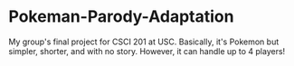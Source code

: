 Pokeman-Parody-Adaptation
=========================

My group's final project for CSCI 201 at USC. Basically, it's Pokemon but simpler, shorter, and with no story. However, it can handle up to 4 players!
